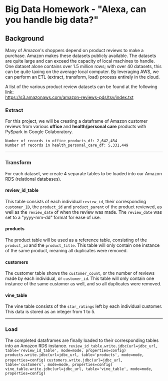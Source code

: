 # Big Data Homework - "Alexa, can you handle big data?"

## Background

Many of Amazon's shoppers depend on product reviews to make a purchase. Amazon makes these datasets publicly available. The datasets are quite large and can exceed the capacity of local machines to handle. One dataset alone contains over 1.5 million rows; with over 40 datasets, this can be quite taxing on the average local computer. By leveraging AWS, we can perform an ETL (extract, transform, load) process entirely in the cloud.

A list of the various product review datasets can be found at the following link: <br>
https://s3.amazonaws.com/amazon-reviews-pds/tsv/index.txt


### Extract
For this project, we will be creating a dataframe of Amazon customer reviews from various <b>office</b> and <b>health/personal care</b> products with PySpark in Google Colaboratory.

`Number of records in office_products_df: 2,642,434` <br>
`Number of records in health_personal_care_df: 5,331,449`

<hr>

### Transform
For each dataset, we create 4 separate tables to be loaded into our Amazon RDS (relational databases).

#### review_id_table
This table consists of each individual `review_id`, their corresponding `customer_ID`, the `product_id` and `product_parent` of the product reviewed, as well as the `review_date` of when the review was made.
The `review_date` was set to a "yyyy-mm-dd" format for ease of use.

#### products
The product table will be used as a reference table, consisting of the `product_id` and the `product_title`.
This table will only contain one instance of the same product, meaning all duplicates were removed.

#### customers
The customer table shows the `customer_count`, or the number of reviews made by each individual, or `customer_id`.
This table will only contain one instance of the same customer as well, and so all duplicates were removed.

#### vine_table
The vine table consists of the `star_ratings` left by each individual customer.
This data is stored as an integer from 1 to 5.

<hr>

### Load
The completed dataframes are finally loaded to their corresponding tables into an Amazon RDS instance.
`review_id_table.write.jdbc(url=jdbc_url, table='review_id_table', mode=mode, properties=config)`
`products.write.jdbc(url=jdbc_url, table='products', mode=mode, properties=config)`
`customers.write.jdbc(url=jdbc_url, table='customers', mode=mode, properties=config)`
`vine_table.write.jdbc(url=jdbc_url, table='vine_table', mode=mode, properties=config)`